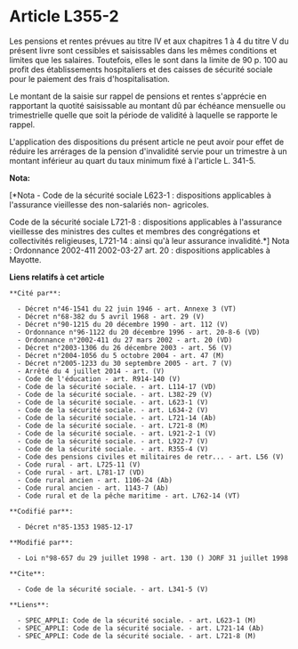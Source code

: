 # Article L355-2

Les pensions et rentes prévues au titre IV et aux chapitres 1 à 4 du titre V du présent livre sont cessibles et saisissables
dans les mêmes conditions et limites que les salaires. Toutefois, elles le sont dans la limite de 90 p. 100 au profit des
établissements hospitaliers et des caisses de sécurité sociale pour le paiement des frais d'hospitalisation. 

Le montant de la saisie sur rappel de pensions et rentes s'apprécie en rapportant la quotité saisissable au montant dû par
échéance mensuelle ou trimestrielle quelle que soit la période de validité à laquelle se rapporte le rappel.

L'application des dispositions du présent article ne peut avoir pour effet de réduire les arrérages de la pension
d'invalidité servie pour un trimestre à un montant inférieur au quart du taux minimum fixé à l'article L. 341-5.

**Nota:**

[*Nota - Code de la sécurité sociale L623-1 : dispositions applicables à l'assurance vieillesse des non-salariés non-
agricoles.

Code de la sécurité sociale L721-8 : dispositions applicables à l'assurance vieillesse des ministres des cultes et membres
des congrégations et collectivités religieuses, L721-14 : ainsi qu'à leur assurance invalidité.*]    Nota : Ordonnance
2002-411 2002-03-27 art. 20 : dispositions applicables à Mayotte.

**Liens relatifs à cet article**

	**Cité par**:

	  - Décret n°46-1541 du 22 juin 1946 - art. Annexe 3 (VT)
	  - Décret n°68-382 du 5 avril 1968 - art. 29 (V)
	  - Décret n°90-1215 du 20 décembre 1990 - art. 112 (V)
	  - Ordonnance n°96-1122 du 20 décembre 1996 - art. 20-8-6 (VD)
	  - Ordonnance n°2002-411 du 27 mars 2002 - art. 20 (VD)
	  - Décret n°2003-1306 du 26 décembre 2003 - art. 56 (V)
	  - Décret n°2004-1056 du 5 octobre 2004 - art. 47 (M)
	  - Décret n°2005-1233 du 30 septembre 2005 - art. 7 (V)
	  - Arrêté du 4 juillet 2014 - art. (V)
	  - Code de l'éducation - art. R914-140 (V)
	  - Code de la sécurité sociale. - art. L114-17 (VD)
	  - Code de la sécurité sociale. - art. L382-29 (V)
	  - Code de la sécurité sociale. - art. L623-1 (V)
	  - Code de la sécurité sociale. - art. L634-2 (V)
	  - Code de la sécurité sociale. - art. L721-14 (Ab)
	  - Code de la sécurité sociale. - art. L721-8 (M)
	  - Code de la sécurité sociale. - art. L921-2-1 (V)
	  - Code de la sécurité sociale. - art. L922-7 (V)
	  - Code de la sécurité sociale. - art. R355-4 (V)
	  - Code des pensions civiles et militaires de retr... - art. L56 (V)
	  - Code rural - art. L725-11 (V)
	  - Code rural - art. L781-17 (VD)
	  - Code rural ancien - art. 1106-24 (Ab)
	  - Code rural ancien - art. 1143-7 (Ab)
	  - Code rural et de la pêche maritime - art. L762-14 (VT)

	**Codifié par**:

	  - Décret n°85-1353 1985-12-17

	**Modifié par**:

	  - Loi n°98-657 du 29 juillet 1998 - art. 130 () JORF 31 juillet 1998

	**Cite**:

	  - Code de la sécurité sociale. - art. L341-5 (V)

	**Liens**:

	  - SPEC_APPLI: Code de la sécurité sociale. - art. L623-1 (M)
	  - SPEC_APPLI: Code de la sécurité sociale. - art. L721-14 (Ab)
	  - SPEC_APPLI: Code de la sécurité sociale. - art. L721-8 (M)

